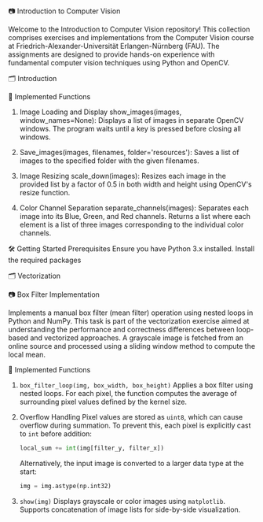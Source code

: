 📷 Introduction to Computer Vision

Welcome to the Introduction to Computer Vision repository! This collection comprises exercises and implementations from the Computer Vision course at Friedrich-Alexander-Universität Erlangen-Nürnberg (FAU). The assignments are designed to provide hands-on experience with fundamental computer vision techniques using Python and OpenCV.

🗂️ Introduction

🧪 Implemented Functions

1. Image Loading and Display
show_images(images, window_names=None):
Displays a list of images in separate OpenCV windows. The program waits until a key is pressed before closing all windows.

2. Save_images(images, filenames, folder='resources'):
Saves a list of images to the specified folder with the given filenames.

3. Image Resizing
scale_down(images):
Resizes each image in the provided list by a factor of 0.5 in both width and height using OpenCV's resize function.

4. Color Channel Separation
separate_channels(images):
Separates each image into its Blue, Green, and Red channels. Returns a list where each element is a list of three images corresponding to the individual color channels.

🛠️ Getting Started
Prerequisites
Ensure you have Python 3.x installed. Install the required packages

🗂️ Vectorization

📷 Box Filter Implementation

Implements a manual box filter (mean filter) operation using nested loops in Python and NumPy. This task is part of the vectorization exercise aimed at understanding the performance and correctness differences between loop-based and vectorized approaches. A grayscale image is fetched from an online source and processed using a sliding window method to compute the local mean.

🧪 Implemented Functions

1. `box_filter_loop(img, box_width, box_height)`
   Applies a box filter using nested loops. For each pixel, the function computes the average of surrounding pixel values defined by the kernel size.

2. Overflow Handling
   Pixel values are stored as `uint8`, which can cause overflow during summation. To prevent this, each pixel is explicitly cast to `int` before addition:

   ```python
   local_sum += int(img[filter_y, filter_x])
   ```

   Alternatively, the input image is converted to a larger data type at the start:

   ```python
   img = img.astype(np.int32)
   ```

3. `show(img)`
   Displays grayscale or color images using `matplotlib`. Supports concatenation of image lists for side-by-side visualization.
